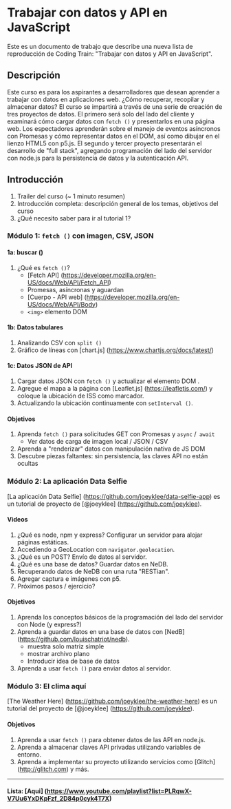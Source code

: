 # Trabajar con datos y API en JavaScript

Este es un documento de trabajo que describe una nueva lista de reproducción de Coding Train: "Trabajar con datos y API en JavaScript".

## Descripción

Este curso es para los aspirantes a desarrolladores que desean aprender a trabajar con datos en aplicaciones web. ¿Cómo recuperar, recopilar y almacenar datos? El curso se impartirá a través de una serie de creación de tres proyectos de datos. El primero será solo del lado del cliente y examinará cómo cargar datos con `fetch ()` y presentarlos en una página web. Los espectadores aprenderán sobre el manejo de eventos asíncronos con Promesas y cómo representar datos en el DOM, así como dibujar en el lienzo HTML5 con p5.js. El segundo y tercer proyecto presentarán el desarrollo de "full stack", agregando programación del lado del servidor con node.js para la persistencia de datos y la autenticación API.

## Introducción
1. Trailer del curso (~ 1 minuto resumen)
2. Introducción completa: descripción general de los temas, objetivos del curso
3. ¿Qué necesito saber para ir al tutorial 1?

### Módulo 1: `fetch ()` con imagen, CSV, JSON

#### 1a: buscar ()
1. ¿Qué es `fetch ()`?
    * [Fetch API] (https://developer.mozilla.org/en-US/docs/Web/API/Fetch_API)
    * Promesas, asíncronas y aguardan
    * [Cuerpo - API web] (https://developer.mozilla.org/en-US/docs/Web/API/Body)
    * `<img>` elemento DOM
    
#### 1b: Datos tabulares
1. Analizando CSV con `split ()`
2. Gráfico de líneas con [chart.js] (https://www.chartjs.org/docs/latest/)

#### 1c: Datos JSON de API
1. Cargar datos JSON con `fetch ()` y actualizar el elemento DOM <span>.
2. Agregue el mapa a la página con [Leaflet.js] (https://leafletjs.com/) y coloque la ubicación de ISS como marcador.
3. Actualizando la ubicación continuamente con `setInterval ()`.
  
 #### Objetivos
1. Aprenda `fetch ()` para solicitudes GET con Promesas y `async` /` await`
   * Ver datos de carga de imagen local / JSON / CSV
2. Aprenda a "renderizar" datos con manipulación nativa de JS DOM
3. Descubre piezas faltantes: sin persistencia, las claves API no están ocultas

### Módulo 2: La aplicación Data Selfie

[La aplicación Data Selfie] (https://github.com/joeyklee/data-selfie-app) es un tutorial de proyecto de [@joeyklee] (https://github.com/joeyklee).

#### Videos
1. ¿Qué es node, npm y express? Configurar un servidor para alojar páginas estáticas.
2. Accediendo a GeoLocation con `navigator.geolocation`.
3. ¿Qué es un POST? Envío de datos al servidor.
4. ¿Qué es una base de datos? Guardar datos en NeDB.
4. Recuperando datos de NeDB con una ruta "RESTian".
6. Agregar captura e imágenes con p5.
7. Próximos pasos / ejercicio?

#### Objetivos
1. Aprenda los conceptos básicos de la programación del lado del servidor con Node (y express?)
2. Aprenda a guardar datos en una base de datos con [NedB] (https://github.com/louischatriot/nedb).
    * muestra solo matriz simple
    * mostrar archivo plano
    * Introducir idea de base de datos
3. Aprenda a usar `fetch ()` para enviar datos al servidor.

### Módulo 3: El clima aquí

[The Weather Here] (https://github.com/joeyklee/the-weather-here) es un tutorial del proyecto de [@joeyklee] (https://github.com/joeyklee).

#### Objetivos
1. Aprenda a usar `fetch ()` para obtener datos de las API en node.js.
2. Aprenda a almacenar claves API privadas utilizando variables de entorno.
3. Aprenda a implementar su proyecto utilizando servicios como [Glitch] (http://glitch.com) y más.

---
#### Lista: [Aqui] (https://www.youtube.com/playlist?list=PLRqwX-V7Uu6YxDKpFzf_2D84p0cyk4T7X)
